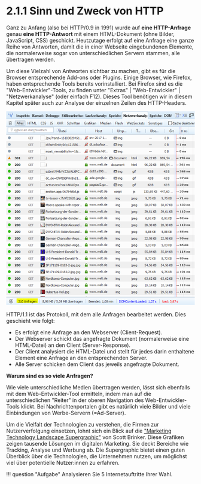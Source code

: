 # 2.1.1 Sinn und Zweck von HTTP

Ganz zu Anfang (also bei HTTP/0.9 in 1991) wurde auf **eine HTTP-Anfrage** genau **eine HTTP-Antwort** mit einem HTML-Dokument (ohne Bilder, JavaScript, CSS) geschickt. Heutzutage erfolgt auf eine Anfrage eine ganze Reihe von Antworten, damit die in einer Webseite eingebundenen Elemente, die normalerweise sogar von unterschiedlichen Servern stammen, alle übertragen werden.

Um diese Vielzahl von Antworten sichtbar zu machen, gibt es für die Browser entsprechende Add-ons oder Plugins. Einige Browser, wie Firefox, haben entsprechende Tools bereits vorinstalliert. Bei Firefox sind es die "Web-Entwickler"-Tools, zu finden unter "Extras" | "Web-Entwickler" | "Netzwerkanalyse" (oder einfach F12). Dieses Tool benötigen wir in diesem Kapitel später auch zur Analyse der einzelnen Zeilen des HTTP-Headers.

![Eine Anfrage (Client-Request) an www.welt.de führt zu 210 Antworten (Server-Response) unterschiedlichster Server](media/Http-stream-welt.png)

HTTP/1.1 ist das Protokoll, mit dem alle Anfragen bearbeitet werden. Dies geschieht wie folgt:

- Es erfolgt eine Anfrage an den Webserver (Client-Request).
- Der Webserver schickt das angefragte Dokument (normalerweise eine HTML-Datei) an den Client (Server-Response).
- Der Client analysiert die HTML-Datei und stellt für jedes darin enthaltene Element eine Anfrage an den entsprechenden Server.
- Alle Server schicken dem Client das jeweils angefragte Dokument.

**Warum sind es so viele Anfragen?**

Wie viele unterschiedliche Medien übertragen werden, lässt sich ebenfalls mit dem Web-Entwickler-Tool ermitteln, indem man auf die unterschiedlichen "Reiter" in der oberen Navigation des Web-Entwickler-Tools klickt. Bei Nachrichtenportalen gibt es natürlich viele Bilder und viele Einbindungen von Werbe-Servern (=Ad-Server).

Um die Vielfalt der Technologien zu verstehen, die Firmen zur Nutzerverfolgung einsetzen, lohnt sich ein Blick auf die ["Marketing Technology Landscape Supergraphic"](https://chiefmartec.com/?s=landscape) von Scott Brinker. Diese Grafiken zeigen tausende Lösungen im digitalen Marketing. Sie deckt Bereiche wie Tracking, Analyse und Werbung ab. Die Supergraphic bietet einen guten Überblick über die Technologien, die Unternehmen nutzen, um möglichst viel über potentielle Nutzer:innen zu erfahren.


!!! question "Aufgabe"
    Analysieren Sie 5 Internetauftritte Ihrer Wahl.
